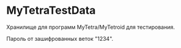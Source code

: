 # MyTetraTestData
Хранилище для программ MyTetra/MyTetroid для тестирования.

Пароль от зашифрованных веток "1234".
